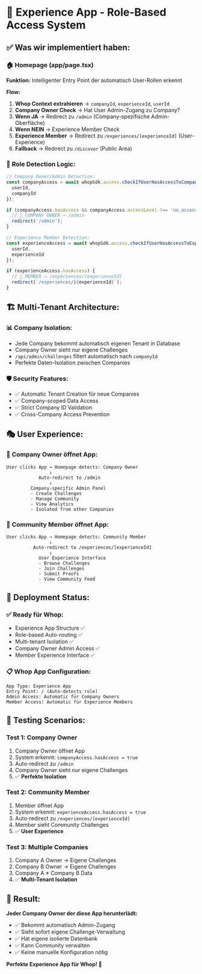 # 🎯 Experience App - Role-Based Access System

## ✅ Was wir implementiert haben:

### 🏠 **Homepage (app/page.tsx)**
**Funktion:** Intelligenter Entry Point der automatisch User-Rollen erkennt

**Flow:**
1. **Whop Context extrahieren** → `companyId`, `experienceId`, `userId`
2. **Company Owner Check** → Hat User Admin-Zugang zu Company?
3. **Wenn JA** → Redirect zu `/admin` (Company-spezifische Admin-Oberfläche)  
4. **Wenn NEIN** → Experience Member Check
5. **Experience Member** → Redirect zu `/experiences/[experienceId]` (User-Experience)
6. **Fallback** → Redirect zu `/discover` (Public Area)

### 🔑 **Role Detection Logic:**
```typescript
// Company Owner/Admin Detection:
const companyAccess = await whopSdk.access.checkIfUserHasAccessToCompany({
  userId,
  companyId
});

if (companyAccess.hasAccess && companyAccess.accessLevel !== 'no_access') {
  // 👑 COMPANY OWNER → /admin
  redirect('/admin');
}

// Experience Member Detection:  
const experienceAccess = await whopSdk.access.checkIfUserHasAccessToExperience({
  userId,
  experienceId
});

if (experienceAccess.hasAccess) {
  // 👥 MEMBER → /experiences/[experienceId] 
  redirect(`/experiences/${experienceId}`);
}
```

## 🏗️ **Multi-Tenant Architecture:**

### 📊 **Company Isolation:**
- Jede Company bekommt automatisch eigenen Tenant in Database
- Company Owner sieht nur eigene Challenges
- `/api/admin/challenges` filtert automatisch nach `companyId`
- Perfekte Daten-Isolation zwischen Companies

### 🛡️ **Security Features:**
- ✅ Automatic Tenant Creation für neue Companies
- ✅ Company-scoped Data Access  
- ✅ Strict Company ID Validation
- ✅ Cross-Company Access Prevention

## 🎭 **User Experience:**

### 👑 **Company Owner öffnet App:**
```
User clicks App → Homepage detects: Company Owner
                ↓
            Auto-redirect to /admin
                ↓
         Company-specific Admin Panel
         - Create Challenges
         - Manage Community
         - View Analytics
         - Isolated from other Companies
```

### 👥 **Community Member öffnet App:**
```
User clicks App → Homepage detects: Community Member  
                ↓
          Auto-redirect to /experiences/[experienceId]
                ↓
            User Experience Interface
            - Browse Challenges
            - Join Challenges  
            - Submit Proofs
            - View Community Feed
```

## 🚀 **Deployment Status:**

### ✅ **Ready für Whop:**
- Experience App Structure ✅
- Role-based Auto-routing ✅  
- Multi-tenant Isolation ✅
- Company Owner Admin Access ✅
- Member Experience Interface ✅

### 📋 **Whop App Configuration:**
```
App Type: Experience App
Entry Point: / (Auto-detects role)
Admin Access: Automatic für Company Owners
Member Access: Automatic für Experience Members
```

## 🧪 **Testing Scenarios:**

### Test 1: Company Owner
1. Company Owner öffnet App
2. System erkennt: `companyAccess.hasAccess = true`
3. Auto-redirect zu `/admin`  
4. Company Owner sieht nur eigene Challenges
5. ✅ **Perfekte Isolation**

### Test 2: Community Member
1. Member öffnet App
2. System erkennt: `experienceAccess.hasAccess = true`
3. Auto-redirect zu `/experiences/[experienceId]`
4. Member sieht Community Challenges
5. ✅ **User Experience**

### Test 3: Multiple Companies
1. Company A Owner → Eigene Challenges
2. Company B Owner → Eigene Challenges  
3. Company A ≠ Company B Data
4. ✅ **Multi-Tenant Isolation**

## 🎉 **Result:**

**Jeder Company Owner der diese App herunterlädt:**
- ✅ Bekommt automatisch Admin-Zugang
- ✅ Sieht sofort eigene Challenge-Verwaltung
- ✅ Hat eigene isolierte Datenbank  
- ✅ Kann Community verwalten
- ✅ Keine manuelle Konfiguration nötig

**Perfekte Experience App für Whop! 🚀**